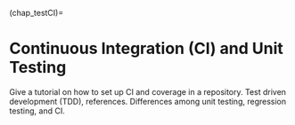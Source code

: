 (chap_testCI)=
# Continuous Integration (CI) and Unit Testing

Give a tutorial on how to set up CI and coverage in a repository. Test driven development (TDD), references. Differences among unit testing, regression testing, and CI.
